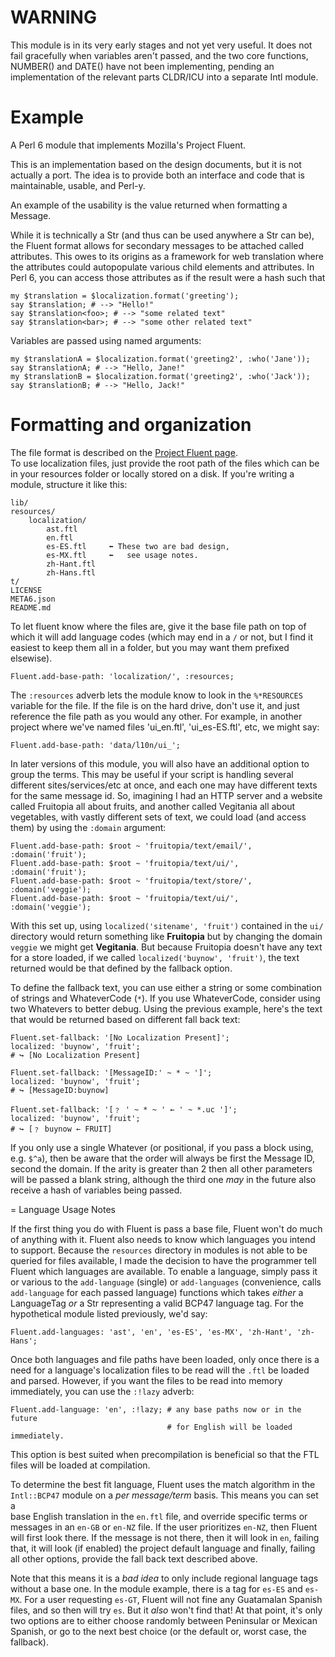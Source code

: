 # WARNING

This module is in its very early stages and not yet very useful.  It does
not fail gracefully when variables aren't passed, and the two core functions,
NUMBER() and DATE() have not been implementing, pending an implementation of the
relevant parts CLDR/ICU into a separate Intl module.

# Example

A Perl 6 module that implements Mozilla's Project Fluent.

This is an implementation based on the design documents, but it is not actually
a port.  The idea is to provide both an interface and code that is
maintainable, usable, and Perl-y.

An example of the usability is the value returned when formatting a Message.

While it is technically a Str (and thus can be used anywhere a Str can be), the
Fluent format allows for secondary messages to be attached called attributes.
This owes to its origins as a framework for web translation where the attributes
could autopopulate various child elements and attributes.  In Perl 6, you can
access those attributes as if the result were a hash such that

    my $translation = $localization.format('greeting');
    say $translation; # --> "Hello!"
    say $translation<foo>; # --> "some related text"
    say $translation<bar>; # --> "some other related text"

Variables are passed using named arguments:

    my $translationA = $localization.format('greeting2', :who('Jane'));
    say $translationA; # --> "Hello, Jane!"
    my $translationB = $localization.format('greeting2', :who('Jack'));
    say $translationB; # --> "Hello, Jack!"

# Formatting and organization

The file format is described on the [Project Fluent page](https://www.projectfluent.org).  
To use localization files, just provide the root path of the files which can
be in your resources folder or locally stored on a disk.  If you're writing a
module, structure it like this:

    lib/
    resources/
        localization/
            ast.ftl       
            en.ftl
            es-ES.ftl     ⬅︎ These two are bad design,
            es-MX.ftl     ⬅︎   see usage notes.
            zh-Hant.ftl    
            zh-Hans.ftl
    t/
    LICENSE
    META6.json
    README.md

To let fluent know where the files are, give it the base file path on top of
which it will add language codes (which may end in a `/` or not, but I find it
easiest to keep them all in a folder, but you may want them prefixed elsewise).

    Fluent.add-base-path: 'localization/', :resources;

The `:resources` adverb lets the module know to look in the `%*RESOURCES`
variable for the file.  If the file is on the hard drive, don't use it,
and just reference the file path as you would any other.  For example, in another
project where we've named files 'ui_en.ftl', 'ui_es-ES.ftl', etc, we might say:

    Fluent.add-base-path: 'data/l10n/ui_';

In later versions of this module, you will also have an additional option to
group the terms.  This may be useful if your script is handling several different
sites/services/etc at once, and each one may have different texts for the same
message id.  So, imagining I had an HTTP server and a website called Fruitopia
all about fruits, and another called Vegitania all about vegetables, with vastly
different sets of text, we could load (and access them) by using the `:domain`
argument:

    Fluent.add-base-path: $root ~ 'fruitopia/text/email/', :domain('fruit');
    Fluent.add-base-path: $root ~ 'fruitopia/text/ui/',    :domain('fruit');
    Fluent.add-base-path: $root ~ 'fruitopia/text/store/', :domain('veggie');
    Fluent.add-base-path: $root ~ 'fruitopia/text/ui/',    :domain('veggie');

With this set up, using `localized('sitename', 'fruit')` contained in the `ui/`
directory would return something like **Fruitopia** but by changing the domain
`veggie` we might get **Vegitania**.  But because Fruitopia doesn't have any
text for a store loaded, if we called `localized('buynow', 'fruit')`, the
text returned would be that defined by the fallback option.

To define the fallback text, you can use either a string or some combination of
strings and WhateverCode (`*`).  If you use WhateverCode, consider using two
Whatevers to better debug.  Using the previous example, here's the text that
would be returned based on different fall back text:

    Fluent.set-fallback: '[No Localization Present]';
    localized: 'buynow', 'fruit';
    # ↪︎ [No Localization Present]

    Fluent.set-fallback: '[MessageID:' ~ * ~ ']';
    localized: 'buynow', 'fruit';
    # ↪︎ [MessageID:buynow]

    Fluent.set-fallback: '[﹖ ' ~ * ~ ' ← ' ~ *.uc ']';
    localized: 'buynow', 'fruit';
    # ↪︎ [﹖ buynow ← FRUIT]

If you only use a single Whatever (or positional, if you pass a block using, e.g.
`$^a`), then be aware that the order will always be first the Message ID, second
the domain.  If the arity is greater than 2 then all other parameters will be
passed a blank string, although the third one *may* in the future also receive
a hash of variables being passed.

= Language Usage Notes

If the first thing you do with Fluent is pass a base file, Fluent won't do
much of anything with it.  Fluent also needs to know which languages you intend
to support.  Because the `resources` directory in modules is not able to be
queried for files available, I made the decision to have the programmer tell
Fluent which languages are available.  To enable a language, simply pass it or
various to the `add-language` (single) or `add-languages` (convenience, calls
`add-language` for each passed language) functions which takes *either* a
LanguageTag *or* a Str representing a valid BCP47 language tag.  For the
hypothetical module listed previously, we'd say:

    Fluent.add-languages: 'ast', 'en', 'es-ES', 'es-MX', 'zh-Hant', 'zh-Hans';

Once both languages and file paths have been loaded, only once there is a need
for a language's localization files to be read will the `.ftl` be loaded and
parsed.  However, if you want the files to be read into memory immediately,
you can use the `:!lazy` adverb:

    Fluent.add-language: 'en', :!lazy; # any base paths now or in the future
                                       # for English will be loaded immediately.

This option is best suited when precompilation is beneficial so that the FTL
files will be loaded at compilation.

To determine the best fit language, Fluent uses the match algorithm in the
`Intl::BCP47` module on a *per message/term* basis.  This means you can set a  
base English translation in the `en.ftl` file, and override specific terms or
messages in an `en-GB` or `en-NZ` file.  If the user prioritizes `en-NZ`, then
Fluent will first look there.  If the message is not there, then it will look
in `en`, failing that, it will look (if enabled) the project default language
and finally, failing all other options, provide the fall back text described
above.

Note that this means it is a *bad idea* to only include regional language tags
without a base one.  In the module example, there is a tag for `es-ES` and
`es-MX`.  For a user requesting `es-GT`, Fluent will not fine any Guatamalan
Spanish files, and so then will try `es`.  But it *also* won't find that!  At
that point, it's only two options are to either choose randomly between
Peninsular or Mexican Spanish, or go to the next best choice (or the default
or, worst case, the fallback).
